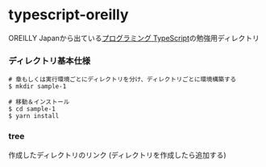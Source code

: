 # typescript-oreilly

OREILLY Japanから出ている[プログラミング TypeScript](https://www.oreilly.co.jp/books/9784873119046/)の勉強用ディレクトリ

### ディレクトリ基本仕様

```
# 章もしくは実行環境ごとにディレクトリを分け、ディレクトリごとに環境構築する
$ mkdir sample-1

# 移動＆インストール
$ cd sample-1
$ yarn install
```

### tree

作成したディレクトリのリンク (ディレクトリを作成したら追加する)


